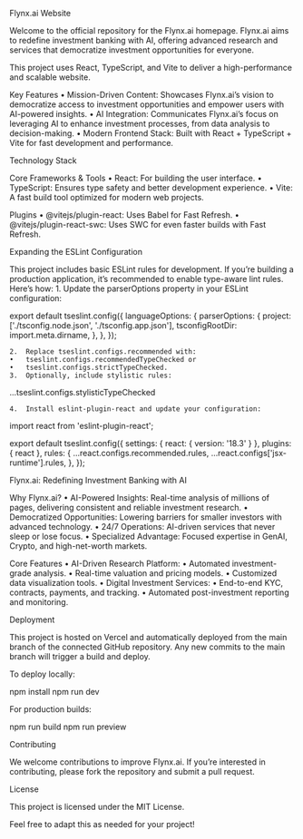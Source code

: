 Flynx.ai Website

Welcome to the official repository for the Flynx.ai homepage. Flynx.ai aims to redefine investment banking with AI, offering advanced research and services that democratize investment opportunities for everyone.

This project uses React, TypeScript, and Vite to deliver a high-performance and scalable website.

Key Features
	•	Mission-Driven Content: Showcases Flynx.ai’s vision to democratize access to investment opportunities and empower users with AI-powered insights.
	•	AI Integration: Communicates Flynx.ai’s focus on leveraging AI to enhance investment processes, from data analysis to decision-making.
	•	Modern Frontend Stack: Built with React + TypeScript + Vite for fast development and performance.

Technology Stack

Core Frameworks & Tools
	•	React: For building the user interface.
	•	TypeScript: Ensures type safety and better development experience.
	•	Vite: A fast build tool optimized for modern web projects.

Plugins
	•	@vitejs/plugin-react: Uses Babel for Fast Refresh.
	•	@vitejs/plugin-react-swc: Uses SWC for even faster builds with Fast Refresh.

Expanding the ESLint Configuration

This project includes basic ESLint rules for development. If you’re building a production application, it’s recommended to enable type-aware lint rules. Here’s how:
	1.	Update the parserOptions property in your ESLint configuration:

export default tseslint.config({
  languageOptions: {
    parserOptions: {
      project: ['./tsconfig.node.json', './tsconfig.app.json'],
      tsconfigRootDir: import.meta.dirname,
    },
  },
});


	2.	Replace tseslint.configs.recommended with:
	•	tseslint.configs.recommendedTypeChecked or
	•	tseslint.configs.strictTypeChecked.
	3.	Optionally, include stylistic rules:

...tseslint.configs.stylisticTypeChecked


	4.	Install eslint-plugin-react and update your configuration:

import react from 'eslint-plugin-react';

export default tseslint.config({
  settings: { react: { version: '18.3' } },
  plugins: { react },
  rules: {
    ...react.configs.recommended.rules,
    ...react.configs['jsx-runtime'].rules,
  },
});

Flynx.ai: Redefining Investment Banking with AI

Why Flynx.ai?
	•	AI-Powered Insights: Real-time analysis of millions of pages, delivering consistent and reliable investment research.
	•	Democratized Opportunities: Lowering barriers for smaller investors with advanced technology.
	•	24/7 Operations: AI-driven services that never sleep or lose focus.
	•	Specialized Advantage: Focused expertise in GenAI, Crypto, and high-net-worth markets.

Core Features
	•	AI-Driven Research Platform:
	•	Automated investment-grade analysis.
	•	Real-time valuation and pricing models.
	•	Customized data visualization tools.
	•	Digital Investment Services:
	•	End-to-end KYC, contracts, payments, and tracking.
	•	Automated post-investment reporting and monitoring.

Deployment

This project is hosted on Vercel and automatically deployed from the main branch of the connected GitHub repository. Any new commits to the main branch will trigger a build and deploy.

To deploy locally:

npm install
npm run dev

For production builds:

npm run build
npm run preview

Contributing

We welcome contributions to improve Flynx.ai. If you’re interested in contributing, please fork the repository and submit a pull request.

License

This project is licensed under the MIT License.

Feel free to adapt this as needed for your project!